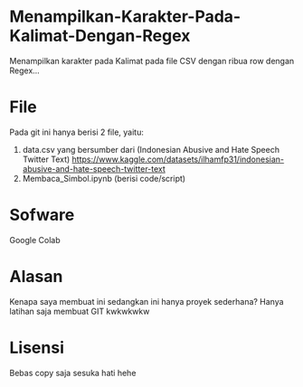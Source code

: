 # Menampilkan-Karakter-Pada-Kalimat-Dengan-Regex
Menampilkan karakter pada Kalimat pada file CSV dengan ribua row dengan Regex...
# File
Pada git ini hanya berisi 2 file, yaitu: 
1. data.csv yang bersumber dari (Indonesian Abusive and Hate Speech Twitter Text) 
   https://www.kaggle.com/datasets/ilhamfp31/indonesian-abusive-and-hate-speech-twitter-text
2. Membaca_Simbol.ipynb (berisi code/script)

# Sofware
Google Colab

# Alasan
Kenapa saya membuat ini sedangkan ini hanya proyek sederhana?
Hanya latihan saja membuat GIT kwkwkwkw

# Lisensi
Bebas copy saja sesuka hati hehe
